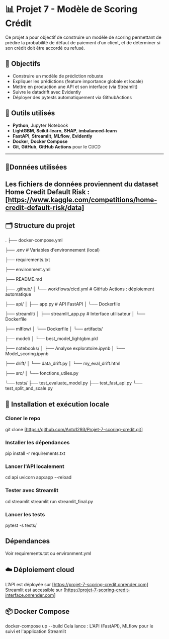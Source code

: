 # 📊 Projet 7 - Modèle de Scoring Crédit

Ce projet a pour objectif de construire un modèle de scoring permettant de prédire la probabilité de défaut de paiement d’un client, et de déterminer si son crédit doit être accordé ou refusé.

## 🎯 Objectifs
- Construire un modèle de prédiction robuste
- Expliquer les prédictions (feature importance globale et locale)
- Mettre en production une API et son interface (via Streamlit)
- Suivre le datadrift avec Evidently
- Déployer des pytests automatiquement via GithubActions

## 🧰 Outils utilisés
- **Python**, Jupyter Notebook
- **LightGBM**, **Scikit-learn**, **SHAP**, **imbalanced-learn**
- **FastAPI**, **Streamlit**, **MLflow**, **Evidently**
- **Docker**, **Docker Compose**
- **Git**, **GitHub**, **GitHub Actions** pour le CI/CD

---
## 📂Données utilisées
Les fichiers de données proviennent du dataset Home Credit Default Risk :  
[https://www.kaggle.com/competitions/home-credit-default-risk/data]
---


## 🗂️ Structure du projet
.
├── docker-compose.yml

├── .env                          # Variables d'environnement (local)

├── requirements.txt

├── environment.yml

├── README.md

├── .github/
│   └── workflows/cicd.yml        # GitHub Actions : déploiement automatique

├── api/
│   ├── app.py                    # API FastAPI
│   └── Dockerfile

├── streamlit/
│   ├── streamlit_app.py          # Interface utilisateur
│   └── Dockerfile

├── mlflow/
│   └── Dockerfile
│   └── artifacts/

├── model/
│   └── best_model_lightgbm.pkl

├── notebooks/
│   ├── Analyse exploratoire.ipynb
│   └── Model_scoring.ipynb

├── drift/
│   └── data_drift.py
│   └── my_eval_drift.html

├── src/
│   └── fonctions_utiles.py

└── tests/
    ├── test_evaluate_model.py
    ├── test_fast_api.py
    └── test_split_and_scale.py

## 🚀 Installation et exécution locale

### Cloner le repo
git clone [https://github.com/Anto1293/Projet-7-scoring-credit.git]

### Installer les dépendances
pip install -r requirements.txt

### Lancer l'API localement
cd api
uvicorn app:app --reload

### Tester avec Streamlit
cd streamlit
streamlit run streamlit_final.py

### Lancer les tests
pytest -s tests/

## Dépendances
Voir requirements.txt ou environment.yml

## ☁️ Déploiement cloud
L’API est déployée sur [https://projet-7-scoring-credit.onrender.com]
Streamlit est accessible sur [https://projet-7-scoring-credit-interface.onrender.com]

## 📦 Docker Compose
docker-compose up --build
Cela lance : L'API (FastAPI), MLflow pour le suivi et l'application Streamlit